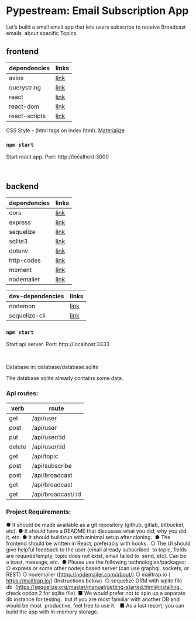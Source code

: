 # Pypestream: Email Subscription App

Let’s build a small email app that lets users subscribe to receive Broadcast emails  about specific Topics.

## frontend

| dependencies | links |
| ------ | ----- |
| axios | [link](https://github.com/axios/axios#readme) |
| querystring | [link](https://github.com/sindresorhus/query-string#readme) |
| react | [link](https://reactjs.org/) |
| react-dom | [link](https://reactjs.org/docs/react-dom.html) |
| react-scripts | [link](https://github.com/facebook/create-react-app#readme) |

CSS Style - (html tags on index.html): [Materialize](https://materializecss.com/)

### `npm start`
Start react app.
Port: http://localhost:3000

<br>

## backend

| dependencies | links |
| ------ | ----- |
| cors | [link](https://github.com/expressjs/cors#readme) |
| express | [link](https://expressjs.com/) |
| sequelize | [link](https://sequelize.org/) |
| sqlite3 | [link](https://github.com/mapbox/node-sqlite3) |
| dotenv | [link](https://www.npmjs.com/package/dotenv) |
| http-codes | [link](https://www.npmjs.com/package/http-codes) |
| moment | [link](https://www.npmjs.com/package/moment) |
| nodemailer | [link](​https://nodemailer.com/about) |

| dev-dependencies | links |
| ------ | ----- |
| nodemon | [link](https://nodemon.io/) |
| sequelize-cli | [link](https://github.com/sequelize/cli#readme) |

### `npm start`
Start api server.
Port: http://localhost:3333

<br>

Database in: database/database.sqlite

The database.sqlite already contains some data.

### Api routes:

| verb | route |
| ------ | ------ |
| get | /api/user |
| post | /api/user |
| put | /api/user/:id |
| delete | /api/user/:id |
| get | /api/topic |
| post | /api/subscribe |
| post | /api/broadcast |
| get | /api/broadcast |
| get | /api/broadcast/:id |

### Project Requirements:

 ● It should be made available as a git repository (github, gitlab, bitbucket, etc).
 ● It should have a README that discusses what you did, why you did it, etc.
 ● It should build/run with minimal setup after cloning. 
 ● The frontend should be written in React, preferably with hooks.  ○ The UI should give helpful feedback to the user ​(email already subscribed  to topic, fields are required/empty, topic does not exist, email failed to  send, etc). Can be a toast, message, etc.  
 ● Please use the following technologies/packages: 
   ○ express or some other nodejs based server (can use graphql, sockets, or  REST)
   ○ nodemailer (​https://nodemailer.com/about/​)
   ○ mailtrap.io (​https://mailtrap.io/​) (​Instructions below​)  
   ○ sequelize ORM with sqlite file db  (​https://sequelize.org/master/manual/getting-started.html#installing​,  check option 2 for sqlite file)  
      ■ We would prefer not to spin up a separate db instance for testing,  but if you are most familiar with another DB and would be most  productive, feel free to use it.   
      ■ As a last resort, you can build the app with in-memory storage. 



